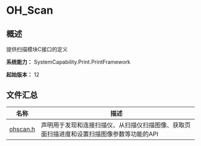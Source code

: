 # OH_Scan
<!--Kit: Basic Services Kit-->	
<!--Subsystem: Print-->	
<!--Owner: @guoshengbang-->	
<!--Designer: @Q-haosu-->	
<!--Tester: @Q-haosu-->	
<!--Adviser: @fang-jinxu-->

## 概述

提供扫描模块C接口的定义

**系统能力：** SystemCapability.Print.PrintFramework

**起始版本：** 12
## 文件汇总

| 名称 | 描述 |
| -- | -- |
| [ohscan.h](capi-ohscan-h.md) | 声明用于发现和连接扫描仪、从扫描仪扫描图像、获取页面扫描进度和设置扫描图像参数等功能的API |
